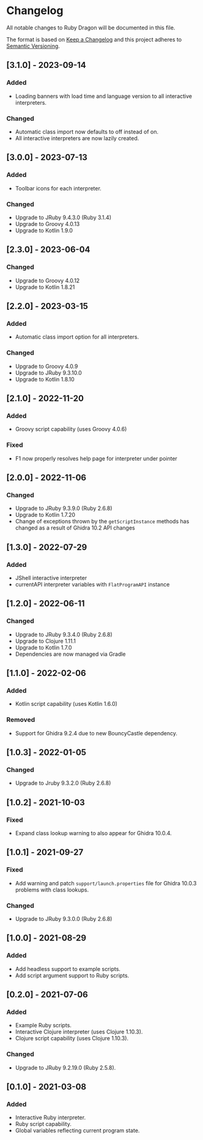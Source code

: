 # Changelog
All notable changes to Ruby Dragon will be documented in this file.

The format is based on [Keep a Changelog](https://keepachangelog.com/en/1.0.0/)
and this project adheres to [Semantic Versioning](https://semver.org/spec/v2.0.0.html).


## [3.1.0] - 2023-09-14
### Added
 - Loading banners with load time and language version to all interactive
   interpreters.

### Changed
 - Automatic class import now defaults to off instead of on.
 - All interactive interpreters are now lazily created.


## [3.0.0] - 2023-07-13
### Added
 - Toolbar icons for each interpreter.

### Changed
 - Upgrade to JRuby 9.4.3.0 (Ruby 3.1.4)
 - Upgrade to Groovy 4.0.13
 - Upgrade to Kotlin 1.9.0


## [2.3.0] - 2023-06-04
### Changed
 - Upgrade to Groovy 4.0.12
 - Upgrade to Kotlin 1.8.21


## [2.2.0] - 2023-03-15
### Added
 - Automatic class import option for all interpreters.

### Changed
 - Upgrade to Groovy 4.0.9
 - Upgrade to JRuby 9.3.10.0
 - Upgrade to Kotlin 1.8.10


## [2.1.0] - 2022-11-20
### Added
 - Groovy script capability (uses Groovy 4.0.6)

### Fixed
 - F1 now properly resolves help page for interpreter under pointer


## [2.0.0] - 2022-11-06
### Changed
 - Upgrade to JRuby 9.3.9.0 (Ruby 2.6.8)
 - Upgrade to Kotlin 1.7.20
 - Change of exceptions thrown by the `getScriptInstance` methods has changed
   as a result of Ghidra 10.2 API changes


## [1.3.0] - 2022-07-29
### Added
 - JShell interactive interpreter
 - currentAPI interpreter variables with `FlatProgramAPI` instance


## [1.2.0] - 2022-06-11
### Changed
 - Upgrade to JRuby 9.3.4.0 (Ruby 2.6.8)
 - Upgrade to Clojure 1.11.1
 - Upgrade to Kotlin 1.7.0
 - Dependencies are now managed via Gradle


## [1.1.0] - 2022-02-06
### Added
 - Kotlin script capability (uses Kotlin 1.6.0)

### Removed
 - Support for Ghidra 9.2.4 due to new BouncyCastle dependency.

## [1.0.3] - 2022-01-05
### Changed
 - Upgrade to Jruby 9.3.2.0 (Ruby 2.6.8)


## [1.0.2] - 2021-10-03
### Fixed
 - Expand class lookup warning to also appear for Ghidra 10.0.4.


## [1.0.1] - 2021-09-27
### Fixed
 - Add warning and patch `support/launch.properties` file for Ghidra 10.0.3
   problems with class lookups.


### Changed
 - Upgrade to JRuby 9.3.0.0 (Ruby 2.6.8)


## [1.0.0] - 2021-08-29
### Added
 - Add headless support to example scripts.
 - Add script argument support to Ruby scripts.


## [0.2.0] - 2021-07-06
### Added
 - Example Ruby scripts.
 - Interactive Clojure interpreter (uses Clojure 1.10.3).
 - Clojure script capability (uses Clojure 1.10.3).


### Changed
 - Upgrade to JRuby 9.2.19.0 (Ruby 2.5.8).


## [0.1.0] - 2021-03-08
### Added
 - Interactive Ruby interpreter.
 - Ruby script capability.
 - Global variables reflecting current program state.

